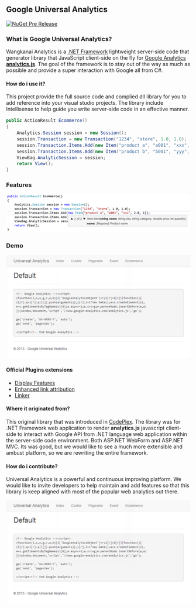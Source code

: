 ## Google Universal Analytics

[![NuGet Pre Release](https://img.shields.io/nuget/vpre/Wangkanai.Universal.svg?maxAge=3600)](https://www.nuget.org/packages/Wangkanai.Universal/)

### What is Google Universal Analytics?
Wangkanai Analytics is a [.NET Framework](https://docs.microsoft.com/en-gb/aspnet/overview) lightweight server-side code that generator library that JavaScript client-side on the fly for [Google Analytics **analytics.js**](https://developers.google.com/analytics/devguides/collection/analyticsjs/). The goal of the framework is to stay out of the way as much as possible and provide a super interaction with Google all from C#.

#### How do i use it?

This project provide the full source code and complied dll library for you to add reference into your visual studio projects. The library include Intellisense to help guide you write server-side code in an effective manner.

```csharp
public ActionResult Ecommerce()
{
    Analytics.Session session = new Session();
    session.Transaction = new Transaction("1234", "store", 1.0, 1.0);
    session.Transaction.Items.Add(new Item("product a", "a001", "xxx", 2.0, 1));
    session.Transaction.Items.Add(new Item("product b", "b001", "yyy", 3.0, 2));
    ViewBag.AnalyticSession = session;
    return View();
}
```

### Features

![IntelliSense](https://raw.githubusercontent.com/wangkanai/Universal/master/asset/vs-intellisense.png)

### Demo

![Mvc Demo Web App](https://raw.githubusercontent.com/wangkanai/Universal/master/asset/web-sample.png)

#### Official Plugins extensions
- [Display Features](https://developers.google.com/analytics/devguides/collection/analyticsjs/display-features)
- [Enhanced link attribution](https://developers.google.com/analytics/devguides/collection/analyticsjs/enhanced-link-attribution)
- [Linker](https://developers.google.com/analytics/devguides/collection/analyticsjs/linker)


#### Where it originated from?
This original library that was introduced in [CodePlex](https://archive.codeplex.com/?p=universalanalytics). The library was for .NET Framework web application to render **analytics.js** javascript client-side to interact with Google API from .NET language web application within the server-side code environment. Both ASP.NET WebForm and ASP.NET MVC. Its was good, but we would like to see a much more extensible and ambust platform, so we are rewriting the entire framework.

#### How do i contribute?
Universal Analytics is a powerful and continuous improving platform. We would like to invite developers to help maintain and add features so that this library is keep aligned with most of the popular web analytics out there. 


![mvc showcase](https://raw.githubusercontent.com/wangkanai/analytics/master/Analytics/wiki/Universal-Analytics-Mvc.png)
